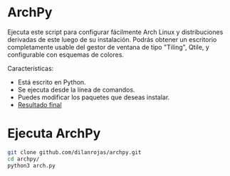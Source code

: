 # ArchPy

Ejecuta este script para configurar fácilmente Arch Linux y distribuciones derivadas de este luego de su instalación. Podrás obtener un escritorio completamente usable del gestor de ventana de tipo "Tiling", Qtile, y configurable con esquemas de colores.

Características:

 - Está escrito en Python.
 - Se ejecuta desde la línea de comandos.
 - Puedes modificar los paquetes que deseas instalar.
 - <a href="https://github.com/itzdilan/dotfiles.git">Resultado final</a>

# Ejecuta ArchPy

```bash
git clone github.com/dilanrojas/archpy.git
cd archpy/
python3 arch.py
```
